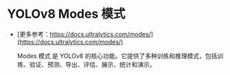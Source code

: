 # YOLOv8 Modes 模式

- [更多参考：https://docs.ultralytics.com/modes/](https://docs.ultralytics.com/modes/)

    Modes 模式 是 YOLOv8 的核心功能。它提供了多种训练和推理模式，包括训练、验证、预测、导出、评估、展示、统计和演示。
